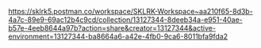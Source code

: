 https://sklrk5.postman.co/workspace/SKLRK-Workspace~aa210f65-8d3b-4a7c-89e9-69ac12b4c9cd/collection/13127344-8deeb34a-e951-40ae-b57e-4eeb8644a97b?action=share&creator=13127344&active-environment=13127344-ba8664a6-a42e-4fb0-9ca6-8011bfa9fda2
